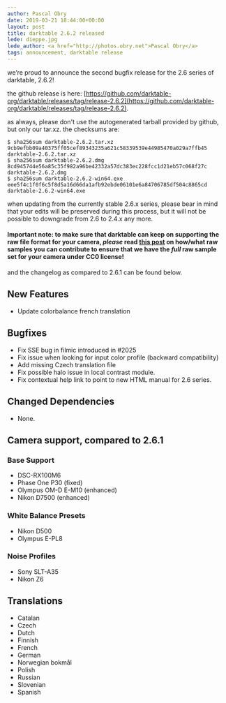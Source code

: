 ```yaml
---
author: Pascal Obry
date: 2019-03-21 18:44:00+00:00
layout: post
title: darktable 2.6.2 released
lede: dieppe.jpg
lede_author: <a href="http://photos.obry.net">Pascal Obry</a>
tags: announcement, darktable release
---
```


we’re proud to announce the second bugfix release for the 2.6 series of darktable, 2.6.2!

the github release is here: [https://github.com/darktable-org/darktable/releases/tag/release-2.6.2](https://github.com/darktable-org/darktable/releases/tag/release-2.6.2).

as always, please don't use the autogenerated tarball provided by github, but only our tar.xz. the checksums are:

```
$ sha256sum darktable-2.6.2.tar.xz
9cb9efbb09a40375ff05cef89343235a621c58339539e44985470a029a7ffb45 darktable-2.6.2.tar.xz
$ sha256sum darktable-2.6.2.dmg
8cd945744e56a85c35f982a96be42332a57dc383ec228fcc1d21eb57c068f27c darktable-2.6.2.dmg
$ sha256sum darktable-2.6.2-win64.exe
eee5f4c1f0f6c5f8d5a16d66da1afb92ebde06101e6a84706785df504c8865cd darktable-2.6.2-win64.exe
```

when updating from the currently stable 2.6.x series, please bear in mind that your edits will be preserved during this process, but it will not be possible to downgrade from 2.6 to 2.4.x any more.

#### Important note: to make sure that darktable can keep on supporting the raw file format for your camera, *please* read [this post](https://discuss.pixls.us/t/raw-samples-wanted/5420?u=lebedevri) on how/what raw samples you can contribute to ensure that we have the *full* raw sample set for your camera under CC0 license!

and the changelog as compared to 2.6.1 can be found below.

## New Features

- Update colorbalance french translation

## Bugfixes

- Fix SSE bug in filmic introduced in #2025
- Fix issue when looking for input color profile (backward compatibility)
- Add missing Czech translation file
- Fix possible halo issue in local contrast module.
- Fix contextual help link to point to new HTML manual for 2.6 series.

## Changed Dependencies

- None.

## Camera support, compared to 2.6.1

### Base Support

- DSC-RX100M6
- Phase One P30 (fixed)
- Olympus OM-D E-M10 (enhanced)
- Nikon D7500 (enhanced)

### White Balance Presets

- Nikon D500
- Olympus E-PL8

### Noise Profiles

- Sony SLT-A35
- Nikon Z6

## Translations

- Catalan
- Czech
- Dutch
- Finnish
- French
- German
- Norwegian bokmål
- Polish
- Russian
- Slovenian
- Spanish
